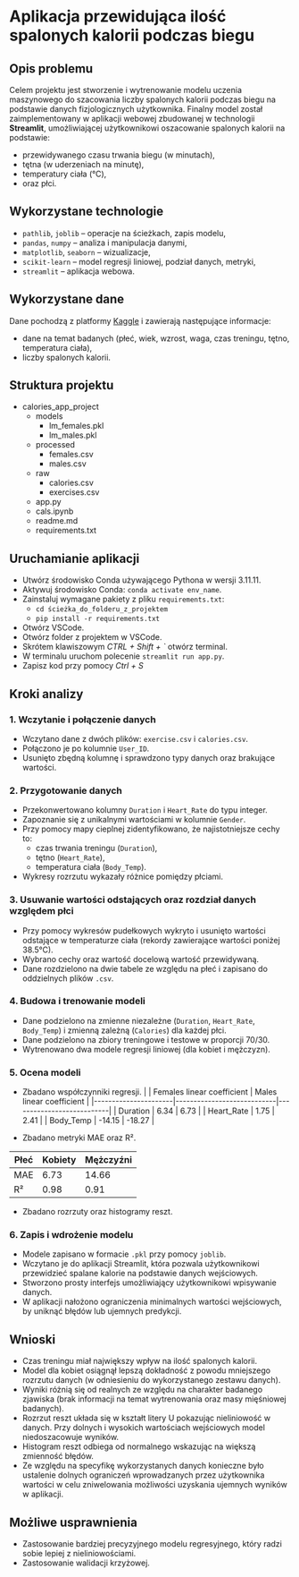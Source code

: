 # Aplikacja przewidująca ilość spalonych kalorii podczas biegu

## Opis problemu

Celem projektu jest stworzenie i wytrenowanie modelu uczenia maszynowego do szacowania liczby spalonych kalorii podczas biegu na podstawie danych fizjologicznych użytkownika. Finalny model został zaimplementowany w aplikacji webowej zbudowanej w technologii **Streamlit**, umożliwiającej użytkownikowi oszacowanie spalonych kalorii na podstawie:

- przewidywanego czasu trwania biegu (w minutach),
- tętna (w uderzeniach na minutę),
- temperatury ciała (°C),
- oraz płci.

## Wykorzystane technologie

- `pathlib`, `joblib` – operacje na ścieżkach, zapis modelu,
- `pandas`, `numpy` – analiza i manipulacja danymi,
- `matplotlib`, `seaborn` – wizualizacje,
- `scikit-learn` – model regresji liniowej, podział danych, metryki,
- `streamlit` – aplikacja webowa.

## Wykorzystane dane

Dane pochodzą z platformy [Kaggle](https://www.kaggle.com/datasets/fmendes/fmendesdat263xdemos/data?select=exercise.csv) i zawierają następujące informacje:

- dane na temat badanych (płeć, wiek, wzrost, waga, czas treningu, tętno, temperatura ciała),
- liczby spalonych kalorii.

## Struktura projektu

- calories_app_project
    - models
        - lm_females.pkl
        - lm_males.pkl
    - processed
        - females.csv
        - males.csv
    - raw
        - calories.csv
        - exercises.csv
    - app.py
    - cals.ipynb
    - readme.md
    - requirements.txt

## Uruchamianie aplikacji

- Utwórz środowisko Conda używającego Pythona w wersji 3.11.11.
- Aktywuj środowisko Conda: `conda activate env_name`.
- Zainstaluj wymagane pakiety z pliku `requirements.txt`:
    - `cd ścieżka_do_folderu_z_projektem`
    - `pip install -r requirements.txt`
- Otwórz VSCode.
- Otwórz folder z projektem w VSCode.
- Skrótem klawiszowym *CTRL + Shift + `* otwórz terminal.
- W terminalu uruchom polecenie `streamlit run app.py`.
- Zapisz kod przy pomocy *Ctrl + S*

## Kroki analizy

### 1. Wczytanie i połączenie danych

- Wczytano dane z dwóch plików: `exercise.csv` i `calories.csv`.
- Połączono je po kolumnie `User_ID`.
- Usunięto zbędną kolumnę i sprawdzono typy danych oraz brakujące wartości.

### 2. Przygotowanie danych

- Przekonwertowano kolumny `Duration` i `Heart_Rate` do typu integer.
- Zapoznanie się z unikalnymi wartościami w kolumnie `Gender`.
- Przy pomocy mapy cieplnej zidentyfikowano, że najistotniejsze cechy to:
  - czas trwania treningu (`Duration`),
  - tętno (`Heart_Rate`),
  - temperatura ciała (`Body_Temp`).
- Wykresy rozrzutu wykazały różnice pomiędzy płciami.

### 3. Usuwanie wartości odstających oraz rozdział danych względem płci

- Przy pomocy wykresów pudełkowych wykryto i usunięto wartości odstające w temperaturze ciała (rekordy zawierające wartości poniżej 38.5°C).
- Wybrano cechy oraz wartość docelową wartość przewidywaną.
- Dane rozdzielono na dwie tabele ze względu na płeć i zapisano do oddzielnych plików `.csv`.

### 4. Budowa i trenowanie modeli

- Dane podzielono na zmienne niezależne (`Duration`, `Heart_Rate`, `Body_Temp`) i zmienną zależną (`Calories`) dla każdej płci.
- Dane podzielono na zbiory treningowe i testowe w proporcji 70/30.
- Wytrenowano dwa modele regresji liniowej (dla kobiet i mężczyzn).

### 5. Ocena modeli

- Zbadano współczynniki regresji. 
|                      | Females linear coefficient | Males linear coefficient |
|----------------------|----------------------------|---------------------------|
| Duration         | 6.34                   | 6.73                  |
| Heart_Rate      | 1.75                   | 2.41                  |
| Body_Temp        | -14.15                 | -18.27               |

- Zbadano metryki MAE oraz R².

| Płeć       | Kobiety     | Mężczyźni      |
|------------|---------|---------|
| MAE    | 6.73    | 14.66    |
| R²  | 0.98   | 0.91    |

- Zbadano rozrzuty oraz histogramy reszt.

### 6. Zapis i wdrożenie modelu

- Modele zapisano w formacie `.pkl` przy pomocy `joblib`.
- Wczytano je do aplikacji Streamlit, która pozwala użytkownikowi przewidzieć spalane kalorie na podstawie danych wejściowych.
- Stworzono prosty interfejs umożliwiający użytkownikowi wpisywanie danych.
- W aplikacji nałożono ograniczenia minimalnych wartości wejściowych, by uniknąć błędów lub ujemnych predykcji.

## Wnioski

- Czas treningu miał największy wpływ na ilość spalonych kalorii.
- Model dla kobiet osiągnął lepszą dokładność z powodu mniejszego rozrzutu danych (w odniesieniu do wykorzystanego zestawu danych).
- Wyniki różnią się od realnych ze względu na charakter badanego zjawiska (brak informacji na temat wytrenowania oraz masy mięśniowej badanych).
- Rozrzut reszt układa się w kształt litery U pokazując nieliniowość w danych. Przy dolnych i wysokich wartościach wejściowych model niedoszacowuje wyników.
- Histogram reszt odbiega od normalnego wskazując na większą zmienność błędów.
- Ze względu na specyfikę wykorzystanych danych konieczne było ustalenie dolnych ograniczeń wprowadzanych przez użytkownika wartości w celu zniwelowania możliwości uzyskania ujemnych wyników w aplikacji.

## Możliwe usprawnienia

- Zastosowanie bardziej precyzyjnego modelu regresyjnego, który radzi sobie lepiej z nieliniowościami.
- Zastosowanie walidacji krzyżowej.